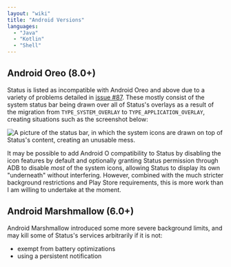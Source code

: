 ```yaml
---
layout: "wiki"
title: "Android Versions"
languages: 
  - "Java"
  - "Kotlin"
  - "Shell"
---
```


## Android Oreo (8.0+)

Status is listed as incompatible with Android Oreo and above due to a variety
of problems detailed in [issue #87][issue87]. These mostly consist of the
system status bar being drawn over all of Status's overlays as a result of the
migration from `TYPE_SYSTEM_OVERLAY` to `TYPE_APPLICATION_OVERLAY`, creating
situations such as the screenshot below:

[issue87]: https://jfenn.me/redirects/?t=github&d=Status/issues/87

![A picture of the status bar, in which the system icons are drawn on top of Status's content, creating an unusable mess.](https://user-images.githubusercontent.com/13000407/55281014-628ea180-5304-11e9-9a3d-79e3eeb084a9.png)

It may be possible to add Android O compatibility to Status by disabling the
icon features by default and optionally granting Status permission through ADB
to disable _most_ of the system icons, allowing Status to display its own
"underneath" without interfering. However, combined with the much stricter
background restrictions and Play Store requirements, this is more work than
I am willing to undertake at the moment.

## Android Marshmallow (6.0+)

Android Marshmallow introduced some more severe background limits, and may kill
some of Status's services arbitrarily if it is not:

* exempt from battery optimizations
* using a persistent notification
